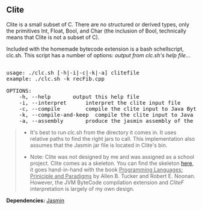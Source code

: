 Clite
-----

Clite is a small subset of C. There are no structured or derived types, only the 
primitives Int, Float, Bool, and Char (the inclusion of Bool, technically means 
that Clite is not a subset of C).

Included with the homemade bytecode extension is a bash schellscript, clc.sh. This
script has a number of options:
_output from clc.sh's help file..._
<pre> 
usage: ./clc.sh [-h|-i|-c|-k|-a] clitefile
example: ./clc.sh -k recFib.cpp

OPTIONS:
	-h, --help		 output this help file
	-i, --interpret		 interpret the clite input file
	-c, --compile		 compile the clite input to Java Bytecode
	-k, --compile-and-keep  compile the clite input to Java Bytecode and keep the the produced jasmin assembly
	-a, --assembly		 produce the jasmin assembly of the clite input file
</pre>

> * It's best to run clc.sh from the directory it comes in. It uses relative paths
>   to find the right jars to call. This implementation also assumes that the
>   Jasmin jar file is located in Clite's bin.
>   
> * Note: Clite was not designed by me and was assigned as a school project. Clite 
> comes as a skeleton. You can find the skeleton 
> <a href="http://highered.mcgraw-hill.com/sites/0072866098/student_view0/clite_interpreter_.html">here</a>, it goes hand-in-hand with the book 
> <u>Programming Languages: Priniciple and Paradigms</u> by Allen B. Tucker and 
> Robert E. Noonan. However, the JVM ByteCode compilation extension and _CliteF_ 
> interpretation is largely of my own design.

__Dependencies:__ <a href="http://jasmin.sourceforge.net/">Jasmin</a>
